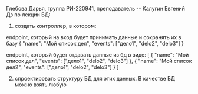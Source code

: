 Глебова Дарья, группа РИ-220941, преподаватель -- Калугин Евгений
Дз по лекции БД:
1) создать контроллер, в котором:
 
endpoint, который на вход будет принимать данные и сохранять их в базу
{
    "name": "Мой список дел",
    "events": ["дело1", "delo2", "delo3"]
}

 
endpoint, который будет отдавать данные из бд в виде:
[
      {
        "name": "Мой список дел",
        "events": ["дело1", "delo2", "delo3"]
    },
    {
        "name": "Мой список дел2",
        "events": ["дело1", "delo2", "delo3"]
    }
]

2) спроектировать структуру БД для этих данных. В качестве БД можно взять любую 